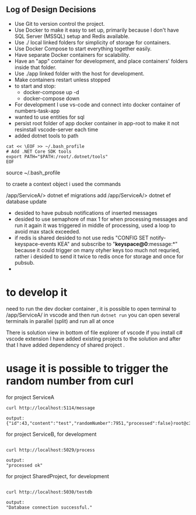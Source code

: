 ## Log of Design Decisions

- Use Git to version control the project.
- Use Docker to make it easy to set up, primarily because I don't have SQL Server (MSSQL) setup and Redis available.
- Use ./ local linked folders for simplicity of storage for containers.
- Use Docker Compose to start everything together easily.
- Have separate Docker containers for scalability.
- Have an "app" container for development, and place containers' folders inside that folder.
- Use ./app linked folder with the host for development.
- Make containers restart unless stopped
- to start and stop:
  - docker-compose up -d
  - docker-compose down
- For development I use vs-code and connect into docker container of numbers-task-app 
- wanted to use entities for sql
- persist root folder of app docker container in app-root to make it not resinstall vscode-server each time
-  added dotnet tools to path 
```
cat << \EOF >> ~/.bash_profile
# Add .NET Core SDK tools
export PATH="$PATH:/root/.dotnet/tools"
EOF
```
source ~/.bash_profile

to craete a context object i used the commands 

/app/ServiceA/> dotnet ef migrations add <name>
/app/ServiceA/> dotnet ef database update

 - desided to have pubsub notifications of inserted messages
 - desided to use semaphore of max 1 for when processing messages and run it again it was triggered in middle of processing, used a loop to avoid max stack exceeded.
 - if redis is shared desided to not use redis "CONFIG SET notify-keyspace-events KEA" and subscribe to "__keyspace@0__:message:*" because it could trigger on many otyher keys too much not requried, rather i desided to send it twice to redis once for storage and once for pubsub.
 - 

# to develop it

 need to run the dev docker container , it is possible to open terminal to /app/ServiceA/ in vscode and then run `dotnet run` you can open several terminals in parallel (split) and run all at once

 There is solution view in bottom of file explorer of vscode if you install c# vscode extension
 I have added existing projects to the solution and after that I have added dependency of shared project .

# usage it is possible to trigger the random number from curl

for project ServiceA

```
curl http://localhost:5114/message

output:
{"id":43,"content":"test","randomNumber":7951,"processed":false}root@c3dbb65a6427:/app/Ser
```

for project ServiceB, for development

```

curl http://localhost:5029/process

output:
"processed ok"
```


for project SharedProject, for development
```

curl http://localhost:5030/testdb

output:
"Database connection successful."
```

